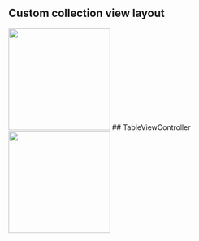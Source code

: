 ## Custom collection view layout
<img src="https://github.com/letov/swift-course-solutions/blob/main/2%20%D0%BA%D1%83%D1%80%D1%81%20-%20%D1%81ustom%20collection%20view%20layout/%D0%9C%D0%B0%D0%BA%D0%B5%D1%82%D1%8B/Size%20UICollectionView%20iPhone%20SE.png?raw=true" height="200">
## TableViewController
<img src="https://github.com/letov/swift-course-solutions/blob/main/2%20%D0%BA%D1%83%D1%80%D1%81%20-%20%D1%81ustom%20collection%20view%20layout/%D0%9C%D0%B0%D0%BA%D0%B5%D1%82%D1%8B/Size%20UITableView%20iPhone%20SE.png?raw=true" height="200">
